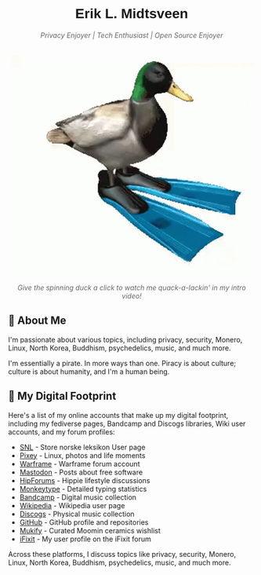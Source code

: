 <div align="center">
  <h1 style="border-bottom: none; font-family: 'Arial', sans-serif;">Erik L. Midtsveen</h1>
  <p style="font-style: italic; color: #666;">Privacy Enjoyer | Tech Enthusiast | Open Source Enjoyer</p>
</div>

<br>

<div align="center">
  <a href="https://www.youtube.com/watch?v=lknzALc0NeA">
    <img src="duck.gif" alt="Spinning Duck GIF" />
  </a>
  <p style="font-style: italic; color: #666;">Give the spinning duck a click to watch me quack-a-lackin' in my intro video!</p>
</div>

## 🧑 About Me

I'm passionate about various topics, including privacy, security, Monero, Linux, North Korea, Buddhism, psychedelics, music, and much more.

I'm essentially a pirate. In more ways than one. Piracy is about culture; culture is about humanity, and I'm a human being.

## 🤝 My Digital Footprint

Here's a list of my online accounts that make up my digital footprint, including my fediverse pages, Bandcamp and Discogs libraries, Wiki user accounts, and my forum profiles:

- [SNL](https://brukere.snl.no/64413) - Store norske leksikon User page
- [Pixey](https://pixey.org/p.marg) - Linux, photos and life moments
- [Warframe](https://forums.warframe.com/profile/4844897-pmarg/) - Warframe forum account
- <a rel="me" href="https://social.linux.pizza/@midtsveen">Mastodon</a> - Posts about free software
- [HipForums](https://www.hipforums.com/forum/threads/hi-friends-3.519830/#post-9449643) - Hippie lifestyle discussions
- [Monkeytype](https://monkeytype.com/profile/p-marg) - Detailed typing statistics
- [Bandcamp](https://bandcamp.com/pmarg) - Digital music collection
- [Wikipedia](https://en.wikipedia.org/wiki/User:Erik-Pirat) - Wikipedia user page
- [Discogs](https://discogs.com/user/pmarg) - Physical music collection
- [GitHub](https://github.com/midtsveen) - GitHub profile and repositories
- [Mukify](https://mukify.com/en/wishlist/d2168dd8-137a-414c-9666-29f1ebf6adc8) - Curated Moomin ceramics wishlist
- [iFixit](https://www.ifixit.com/User/4620054/p.marg) - My user profile on the iFixit forum

Across these platforms, I discuss topics like privacy, security, Monero, Linux, North Korea, Buddhism, psychedelics, music, and much more.
